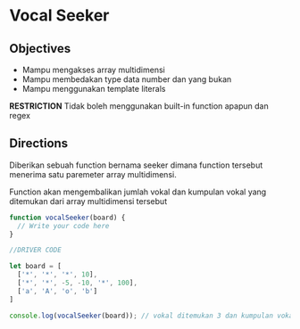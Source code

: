 # Vocal Seeker

## Objectives
- Mampu mengakses array multidimensi
- Mampu membedakan type data number dan yang bukan
- Mampu menggunakan template literals

**RESTRICTION**
Tidak boleh menggunakan built-in function apapun dan regex

## Directions

Diberikan sebuah function bernama seeker dimana function tersebut menerima satu paremeter array multidimensi.

Function akan mengembalikan jumlah vokal dan kumpulan vokal yang ditemukan dari array multidimensi tersebut


```JavaScript
function vocalSeeker(board) {
  // Write your code here
}

//DRIVER CODE

let board = [
  ['*', '*', '*', 10],
  ['*', '*', -5, -10, '*', 100],
  ['a', 'A', 'o', 'b']
]

console.log(vocalSeeker(board)); // vokal ditemukan 3 dan kumpulan vokal adalah aAo

```